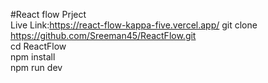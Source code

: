 #React flow Prject<br>
Live Link:https://react-flow-kappa-five.vercel.app/
git clone https://github.com/Sreeman45/ReactFlow.git <br>
cd ReactFlow<br>
npm install<br>
npm run dev<br>